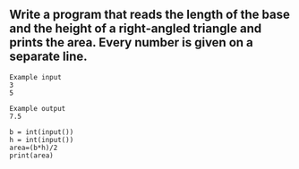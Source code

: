 ## Write a program that reads the length of the base and the height of a right-angled triangle and prints the area. Every number is given on a separate line.

```
Example input
3
5

Example output
7.5
```

```
b = int(input())
h = int(input())
area=(b*h)/2
print(area)
```
